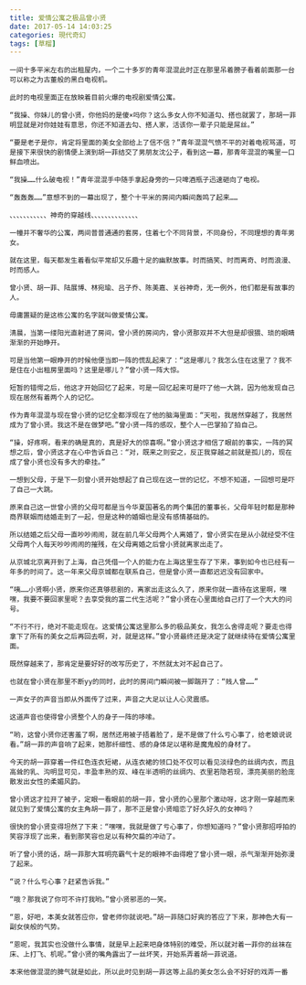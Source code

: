 ```yaml
---
title: 爱情公寓之极品曾小贤
date: 2017-05-14 14:03:25
categories: 現代奇幻
tags: [草榴]
---
```

    一间十多平米左右的出租屋内，一个二十多岁的青年混混此时正在那里吊着膀子看着前面那一台可以称之为古董般的黑白电视机。

    此时的电视里面正在放映着目前火爆的电视剧爱情公寓。

    “我操、你妹儿的曾小贤，你他妈的是傻×吗你？这么多女人你不知道勾、搭也就罢了，那胡一菲明显就是对你娃娃有意思，你还不知道去勾、搭人家，活该你一辈子只能是屌丝。”

    “要是老子是你，肯定将里面的美女全部给上了信不信？”青年混混气愤不平的对着电视骂道，可是接下来很快的剧情便上演到胡一菲结交了男朋友沈公子，看到这一幕，那青年混混的嘴里一口鲜血喷出。

    “我操……什么破电视！”青年混混手中随手拿起身旁的一只啤酒瓶子迅速砸向了电视。

    “轰轰轰……”意想不到的一幕出现了，整个十平米的房间内瞬间轰鸣了起来……

    、、、、、、、、、、、神奇的穿越线、、、、、、、、、、、、、、

    一幢并不奢华的公寓，两间普普通通的套房，住着七个不同背景，不同身份，不同理想的青年男女。

    就在这里，每天都发生着看似平常却又乐趣十足的幽默故事。时而搞笑、时而离奇、时而浪漫、时而感人。

    曾小贤、胡一菲、陆展博、林宛瑜、吕子乔、陈美嘉、关谷神奇，无一例外，他们都是有故事的人。

    毋庸置疑的是这栋公寓的名字就叫做爱情公寓。

    清晨，当第一缕阳光直射进了房间，曾小贤的房间内，曾小贤那双并不大但是却很猥、琐的眼睛渐渐的开始睁开。

    可是当他第一眼睁开的时候他便当即一阵的慌乱起来了：“这是哪儿？我怎么住在这里了？我不是住在小出租房里面吗？这里是哪儿？”曾小贤一阵大惊。

    短暂的错愕之后，他这才开始回忆了起来，可是一回忆起来可是吓了他一大跳，因为他发现自己现在居然有着两个人的记忆。

    作为青年混混与现在曾小贤的记忆全都浮现在了他的脑海里面：“天啦，我居然穿越了，我居然成为了曾小贤。我这不是在做梦吧。”曾小贤一阵的感叹，整个人一巴掌拍了拍自己。

    “操，好疼啊，看来的确是真的，真是好大的惊喜啊。”曾小贤这才相信了眼前的事实，一阵的冥想之后，曾小贤这才在心中告诉自己：“对，既来之则安之，反正我穿越之前就是孤儿的，现在成了曾小贤也没有多大的牵挂。”

    一想到父母，于是下一刻曾小贤开始想起了自己现在这一世的记忆，不想不知道，一回想可是吓了自己一大跳。

    原来自己这一世曾小贤的父母可都是当今华夏国著名的两个集团的董事长，父母年轻时都是那种商界联姻而结婚走到了一起，但是这种的婚姻也是没有感情基础的。

    所以结婚之后父母一直吵吵闹闹，就在前几年父母两个人离婚了，曾小贤实在是从小就经受不住父母两个人每天吵吵闹闹的摧残，在父母离婚之后曾小贤就离家出走了。

    从京城北京离开到了上海，自己凭借一个人的能力在上海这里生存了下来，事到如今也已经有一年多的时间了。这一年来父母京城都在联系自己，但是曾小贤一直都迟迟没有回家中。

    “咦……小贤啊小贤，原来你还真够悲剧的，离家出走这么久了，原来你就一直待在这里啊，嘿嘿，我要不要回家里呢？去享受我的富二代生活呢？”曾小贤在心里面给自己打了一个大大的问号。

    “不行不行，绝对不能走现在。这爱情公寓这里那么多的极品美女，我怎么舍得走呢？要走也得拿下了所有的美女之后再回去啊，对，就是这样。”曾小贤最终还是决定了就继续待在爱情公寓里面。

    既然穿越来了，那肯定是要好好的改写历史了，不然就太对不起自己了。

    也就在曾小贤在那里不断yy的同时，此时的房间门瞬间被一脚踹开了：“贱人曾……”

    一声女子的声音当即从外面传了过来，声音之大足以让人心灵震感。

    这道声音也使得曾小贤整个人的身子一阵的哆嗦。

    “哟，这曾小贤你还害羞了啊，居然还用被子捂着脸了，是不是做了什么亏心事了，给老娘说说看。”胡一菲的声音响了起来，她那纤细性、感的身体足以堪称是魔鬼般的身材了。

    今天的胡一菲穿着一件红色连衣短裙，从连衣裙的领口处不仅可以看见淡绿色的丝绸内衣，而且高耸的乳、沟明显可见，丰盈丰熟的双、峰在半透明的丝绸内、衣里若隐若现，漂亮美丽的脸庞散发出女性的柔媚风韵。

    曾小贤这才拉开了被子，定眼一看眼前的胡一菲，曾小贤的心里那个激动呀，这才刚一穿越而来就见到了爱情公寓的女主角胡一菲了，那不正是曾小贤暗恋了好久好久的女神吗？

    很快的曾小贤变得坦然了下来：“嘿嘿，我就是做了亏心事了，你想知道吗？”曾小贤那招呼拍的笑容浮现了出来，看到那笑容也足以有种欠扁的冲动了。

    听了曾小贤的话，胡一菲那大耳明亮霸气十足的眼神不由得瞪了曾小贤一眼，杀气渐渐开始弥漫了起来。

    “说？什么亏心事？赶紧告诉我。”

    “哦？那我说了你可不许打我哟。”曾小贤邪恶的一笑。

    “恩，好吧，本美女就答应你，曾老师你就说吧。”胡一菲随口好爽的答应了下来，那神色大有一副女侠般的气势。

    “恩呢，我其实也没做什么事情，就是早上起来吧身体特别的难受，所以就对着一菲你的丝袜在床、上打飞、机呢。”曾小贤的嘴角露出了一丝坏笑，开始系弄着胡一菲说道。

    本来他做混混的脾气就是如此，所以此时见到胡一菲这等上品的美女怎么会不好好的戏弄一番